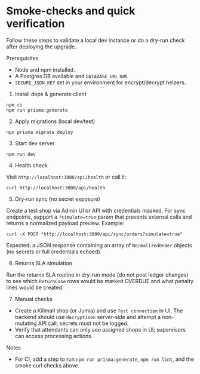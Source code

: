 # Smoke-checks and quick verification

Follow these steps to validate a local dev instance or do a dry-run check after deploying the upgrade.

Prerequisites
- Node and npm installed.
- A Postgres DB available and `DATABASE_URL` set.
- `SECURE_JSON_KEY` set in your environment for encrypt/decrypt helpers.

1) Install deps & generate client

```pwsh
npm ci
npm run prisma:generate
```

2) Apply migrations (local dev/test)

```pwsh
npx prisma migrate deploy
```

3) Start dev server

```pwsh
npm run dev
```

4) Health check

Visit `http://localhost:3000/api/health` or call it:

```pwsh
curl http://localhost:3000/api/health
```

5) Dry-run sync (no secret exposure)

Create a test shop via Admin UI or API with credentials masked. For sync endpoints, support a `?simulate=true` param that prevents external calls and returns a normalized payload preview. Example:

```pwsh
curl -X POST "http://localhost:3000/api/sync/orders?simulate=true"
```

Expected: a JSON response containing an array of `NormalizedOrder` objects (no secrets or full credentials echoed).

6) Returns SLA simulation

Run the returns SLA routine in dry-run mode (do not post ledger changes) to see which `ReturnCase` rows would be marked OVERDUE and what penalty lines would be created.

7) Manual checks
- Create a Kilimall shop (or Jumia) and use `Test connection` in UI. The backend should use `decryptJson` server-side and attempt a non-mutating API call; secrets must not be logged.
- Verify that attendants can only see assigned shops in UI; supervisors can access processing actions.

Notes
- For CI, add a step to run `npm run prisma:generate`, `npm run lint`, and the smoke curl checks above.
